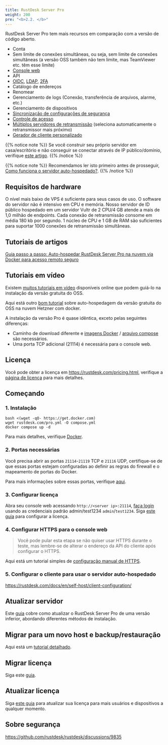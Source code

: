 ```yaml
---
title: RustDesk Server Pro
weight: 200
pre: "<b>2.2. </b>"
---
```


RustDesk Server Pro tem mais recursos em comparação com a versão de código aberto.

- Conta
- Sem limite de conexões simultâneas, ou seja, sem limite de conexões simultâneas (a versão OSS também não tem limite, mas TeamViewer etc. têm esse limite)
- [Console web](https://rustdesk.com/docs/en/self-host/rustdesk-server-pro/console/)
- API
- [OIDC](https://rustdesk.com/docs/en/self-host/rustdesk-server-pro/oidc/), [LDAP](https://rustdesk.com/docs/en/self-host/rustdesk-server-pro/ldap/), [2FA](https://rustdesk.com/docs/en/self-host/rustdesk-server-pro/2fa/)
- Catálogo de endereços
- Renomear
- Gerenciamento de logs (Conexão, transferência de arquivos, alarme, etc.)
- Gerenciamento de dispositivos
- [Sincronização de configurações de segurança](https://rustdesk.com/docs/en/self-host/rustdesk-server-pro/strategy/)
- [Controle de acesso](https://rustdesk.com/docs/en/self-host/rustdesk-server-pro/permissions/)
- [Múltiplos servidores de retransmissão](https://rustdesk.com/docs/en/self-host/rustdesk-server-pro/relay/) (seleciona automaticamente o retransmissor mais próximo)
- [Gerador de cliente personalizado](https://rustdesk.com/docs/en/self-host/client-configuration/#1-custom-client-generator-pro-only)

{{% notice note %}}
Se você construir seu próprio servidor em casa/escritório e não conseguir se conectar através de IP público/domínio, verifique [este artigo](https://rustdesk.com/docs/en/self-host/nat-loopback-issues/).
{{% /notice %}}

{{% notice note %}}
Recomendamos ler isto primeiro antes de prosseguir, [Como funciona o servidor auto-hospedado?](/docs/en/self-host/#how-does-self-hosted-server-work).
{{% /notice %}}

## Requisitos de hardware

O nível mais baixo de VPS é suficiente para seus casos de uso. O software do servidor não é intensivo em CPU e memória. Nosso servidor de ID público hospedado em um servidor Vultr de 2 CPU/4 GB atende a mais de 1,0 milhão de endpoints. Cada conexão de retransmissão consome em média 180 kb por segundo. 1 núcleo de CPU e 1 GB de RAM são suficientes para suportar 1000 conexões de retransmissão simultâneas.

## Tutoriais de artigos
[Guia passo a passo: Auto-hospedar RustDesk Server Pro na nuvem via Docker para acesso remoto seguro](https://www.linkedin.com/pulse/step-by-step-guide-self-host-rustdesk-server-pro-cloud-montinaro-fwnmf/)

## Tutoriais em vídeo

Existem [muitos tutoriais em vídeo](https://rustdesk.com/docs/en/self-host/rustdesk-server-oss/install/#video-tutorials) disponíveis online que podem guiá-lo na instalação da versão gratuita do OSS.

Aqui está outro [bom tutorial](https://www.linkedin.com/pulse/building-your-own-remote-desktop-solution-rustdesk-cloud-montinaro-bv94f/?trackingId=a07rn2fkBW1ctLHaJ0tVcg%3D%3D) sobre auto-hospedagem da versão gratuita do OSS na nuvem Hetzner com docker.

A instalação da versão Pro é quase idêntica, exceto pelas seguintes diferenças:

- Caminho de download diferente e [imagens Docker](https://rustdesk.com/docs/en/self-host/rustdesk-server-pro/installscript/docker/) / [arquivo compose](https://rustdesk.com/docs/en/self-host/rustdesk-server-pro/installscript/docker/#docker-compose) são necessários.
- Uma porta TCP adicional (21114) é necessária para o console web.

## Licença

Você pode obter a licença em https://rustdesk.com/pricing.html, verifique a [página de licença](https://rustdesk.com/docs/en/self-host/rustdesk-server-pro/license/) para mais detalhes.

## Começando
### 1. Instalação

```
bash <(wget -qO- https://get.docker.com)
wget rustdesk.com/pro.yml -O compose.yml
docker compose up -d
```

Para mais detalhes, verifique [Docker](/docs/en/self-host/rustdesk-server-pro/installscript/docker/).

### 2. Portas necessárias

Você precisa abrir as portas `21114`-`21119` TCP e `21116` UDP, certifique-se de que essas portas estejam configuradas ao definir as regras do firewall e o mapeamento de portas do Docker.

Para mais informações sobre essas portas, verifique [aqui](/docs/en/self-host/rustdesk-server-oss/install/#ports).

### 3. Configurar licença

Abra seu console web acessando `http://<server ip>:21114`, [faça login](/docs/en/self-host/rustdesk-server-pro/console/#log-in) usando as credenciais padrão admin/test1234 `admin`/`test1234`. Siga [este guia](/docs/en/self-host/rustdesk-server-pro/license/#set-license) para configurar a licença.

### 4. Configurar HTTPS para o console web

> Você pode pular esta etapa se não quiser usar HTTPS durante o teste, mas lembre-se de alterar o endereço da API do cliente após configurar o HTTPS.

Aqui está um tutorial simples de [configuração manual de HTTPS](https://rustdesk.com/docs/en/self-host/rustdesk-server-pro/faq/#set-up-https-for-web-console-manually).

### 5. Configurar o cliente para usar o servidor auto-hospedado

https://rustdesk.com/docs/en/self-host/client-configuration/

## Atualizar servidor

Este [guia](https://rustdesk.com/docs/en/self-host/rustdesk-server-pro/faq/#there-is-a-new-version-of-rustdesk-server-pro-out-how-can-i-upgrade) cobre como atualizar o RustDesk Server Pro de uma versão inferior, abordando diferentes métodos de instalação.

## Migrar para um novo host e backup/restauração

Aqui está um [tutorial detalhado](https://github.com/rustdesk/rustdesk-server-pro/discussions/184).

## Migrar licença

Siga este [guia](https://rustdesk.com/docs/en/self-host/rustdesk-server-pro/license/#invoices-license-retrieval-and-migration).

## Atualizar licença

Siga [este guia](/docs/en/self-host/rustdesk-server-pro/license/#renewupgrade-license) para atualizar sua licença para mais usuários e dispositivos a qualquer momento.

## Sobre segurança

https://github.com/rustdesk/rustdesk/discussions/9835
